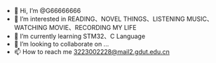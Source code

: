 - 👋 Hi, I’m @G66666666
- 👀 I’m interested in READING、NOVEL THINGS、LISTENING MUSIC、WATCHING MOVIE、RECORDING MY LIFE
- 🌱 I’m currently learning STM32、C Language
- 💞️ I’m looking to collaborate on ...
- 📫 How to reach me 3223002228@mail2.gdut.edu.cn

<!---
G66666666/G66666666 is a ✨ special ✨ repository because its `README.md` (this file) appears on your GitHub profile.
You can click the Preview link to take a look at your changes.
--->
